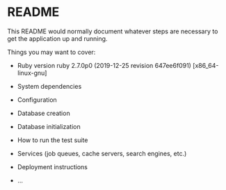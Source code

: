 # README

This README would normally document whatever steps are necessary to get the
application up and running.

Things you may want to cover:

* Ruby version
ruby 2.7.0p0 (2019-12-25 revision 647ee6f091) [x86_64-linux-gnu]
* System dependencies

* Configuration

* Database creation

* Database initialization

* How to run the test suite

* Services (job queues, cache servers, search engines, etc.)

* Deployment instructions

* ...
